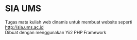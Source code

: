 # SIA UMS
Tugas mata kuliah web dinamis untuk membuat website seperti http://sia.ums.ac.id  
Dibuat dengan menggunakan Yii2 PHP Framework
